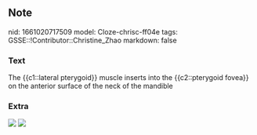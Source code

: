## Note
nid: 1661020717509
model: Cloze-chrisc-ff04e
tags: GSSE::!Contributor::Christine_Zhao
markdown: false

### Text
The {{c1::lateral pterygoid}} muscle inserts into the {{c2::pterygoid fovea}} on the anterior surface of
the neck of the mandible

### Extra
<img src="paste-33cddc39b201a6220e98825751ec7bbd78d5137b.jpg">
<img src="Lateral-pterygoid-Muscle.jpg">
